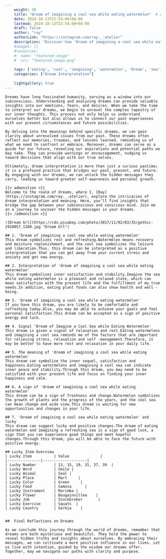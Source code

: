 ```yaml
---
    weight: 38
    title: "Dream of imagining a cool sea while eating watermelon"  # Assuming 'title' column exists
    date: 2024-10-13T22:54:00+08:00
    lastmod: 2024-10-13T22:54:00+08:00
    draft: false
    author: "ray"
    authorLink: "https://instagram.com/ray._.atelier"
    description: "Discover how 'Dream of imagining a cool sea while eating watermelon' can interpret your future and uncover its significant meanings in your life."
    #images: []
    #resources:
    #- name: "featured-image"
    #  src: "featured-image.png"
    
    tags: ['eating', 'cool', 'imagining', 'watermelon', 'Dream', 'sea', 'a', 'of', 'while']
    categories: ["Dream Interpretation"]
    
    lightgallery: true
---
```

    
    Dreams have long fascinated humanity, serving as a window into our subconscious. Understanding and analyzing dreams can provide valuable insights into our emotions, fears, and desires. When we take the time to interpret our dreams, we begin to unravel the complex tapestry of our inner thoughts. This process not only helps us understand ourselves better but also allows us to connect our past experiences with our present circumstances and future possibilities.
    
    By delving into the meanings behind specific dreams, we can gain clarity about unresolved issues from our past. These dreams often reflect our memories, traumas, and lessons learned, reminding us of what we need to confront or embrace. Moreover, dreams can serve as a guide for our future, revealing our aspirations and potential paths we may take. They can provide warnings or encouragement, nudging us toward decisions that align with our true selves.
    
    Ultimately, dream interpretation is more than just a curious pastime; it is a profound practice that bridges our past, present, and future. By engaging with our dreams, we can unlock the hidden messages they carry, leading us toward greater self-awareness and personal growth.
    
    {{< admonition >}}
    Welcome to the realm of dreams, where I, [Ray](https://instagram.com/ray._.atelier), explore the intricacies of dream interpretation and meaning. Here, you’ll find insights that bridge the gap between your subconscious and conscious mind. Join me on a journey to uncover the hidden messages in your dreams.
    {{< /admonition >}}
    
    ![Dream Grl](https://cdn.pixabay.com/photo/2017/11/02/03/35/gothic-2910057_1280.jpg "Dream Grl")
    
    ## 1. 'Dream of imagining a cool sea while eating watermelon'
    This dream symbolizes rest and refreshing.Watermelon means recovery and moisture replenishment, and the cool sea symbolizes the leisure and liberation.Thus, this dream can be interpreted as a positive interpretation that you can get away from your current stress and anxiety and get new energy.
    
    ## 2. Interpretation of 'dream of imagining a cool sea while eating watermelon'
    This dream symbolizes inner satisfaction and stability.Imagine the sea while eating watermelon is a pleasant and relaxed state, which can mean satisfaction with the present life and the fulfillment of my true needs.In addition, eating plant foods can also show health and well -being.
    
    ## 3. 'Dream of imagining a cool sea while eating watermelon'
    If you have this dream, you are likely to be comfortable and refreshing today.Also, you may be able to achieve your goals and feel personal satisfaction.This dream can be accepted as a sign of positive energy and luck.
    
    ## 4. Signal 'Dream of Imagine a Cool Sea while Eating Watermelon'
    This dream is given a signal of relaxation and rest.Eating watermelons and imagining a cool sea reminds me of the factors that are important for relieving stress, relaxation and self -management.Therefore, it may be better to have more rest and relaxation in your daily life.
    
    ## 5. The meaning of 'dream of imagining a cool sea while eating watermelon'
    This dream can symbolize the inner sequel, satisfaction and happiness.Eating watermelons and imagining a cool sea can indicate inner peace and stability.Through this dream, you may need to be satisfied with your present life and focus on finding your inner happiness and calm.
    
    ## 6. A sign of 'dream of imagining a cool sea while eating watermelon'
    This dream can be a sign of freshness and change.Watermelon symbolizes the growth of plants and the progress of the years, and the cool sea can mean change and wide view.This dream is waiting for new opportunities and changes in your life.
    
    ## 7. 'Dream of imagining a cool sea while eating watermelon' and lucky
    This dream can suggest lucky and positive changes.The dream of eating watermelon and imagining a refreshing sea is a sign of good luck, a sign that you can experience good things and meet hopeful changes.Through this dream, you will be able to face the future with positive energy.
    
    ## Lucky Item Overview
    | Lucky Item          | Value              |
    |---------------|--------------------|
    | Lucky Number        | 13, 15, 19, 31, 37, 39  |
    | Lucky Word          | Smile |
    | Lucky Animal        | Seal |
    | Lucky Place         | Mart     |
    | Lucky Color         | Green     |
    | Lucky Food          | Samosa      |
    | Lucky Instrument    | Marimba |
    | Lucky Flower        | Bougainvillea    |
    | Lucky Job           | Stockbroker       |
    | Lucky Exercise      | Squats  |
    | Lucky Country       | Serbia    |
    
    
    ##  Final Reflections on Dreams
    
    As we conclude this journey through the world of dreams, remember that dreams are both mysterious and beautiful. They hold the power to reveal hidden truths and insights about ourselves. By embracing their messages, we can cultivate a more positive influence in our lives. Let us live with intention, guided by the wisdom our dreams offer. Together, may we navigate our paths with clarity and purpose.
    